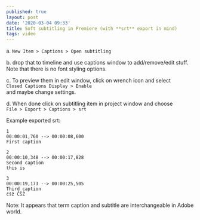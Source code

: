 ```yaml
---
published: true
layout: post
date: '2020-03-04 09:33'
title: Soft subtitling in Premiere (with **srt** export in mind)
tags: video 
---
```

a. `New Item > Captions > Open subtitling`

b. drop that to timeline and use captions window to add/remove/edit stuff. Note that there is no font styling options. 

c. To preview them in edit window, click on wrench icon and select  
`Closed Captions Display > Enable`  
and maybe change settings.

d. When done click on subtitling item in project window and choose  
`File > Export > Captions > srt`

Example exported srt:

    1
    00:00:01,760 --> 00:00:08,600
    First caption

    2
    00:00:10,348 --> 00:00:17,828
    Second caption
    this is

    3
    00:00:19,173 --> 00:00:25,505
    Third caption
    čšž ČŠŽ

Note: It appears that term caption and subtitle are interchangeable in Adobe world.
